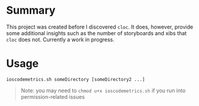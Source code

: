 # Summary

This project was created before I discovered `cloc`. It does, however, provide some additional insights such as the number of storyboards and xibs that `cloc` does not. Currently a work in progress.

# Usage

`ioscodemetrics.sh someDirectory [someDirectory2 ...]`

> Note: you may need to `chmod u+x ioscodemetrics.sh` if you run into permission-related issues
